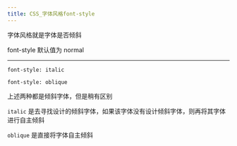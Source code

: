 ```yaml
---
title: CSS_字体风格font-style
---
```

字体风格就是字体是否倾斜

font-style 默认值为 normal 

---


```
font-style: italic
```

```
font-style: oblique
```

上述两种都是倾斜字体，但是稍有区别 

`italic` 是去寻找设计的倾斜字体，如果该字体没有设计倾斜字体，则再将其字体进行自主倾斜 

`oblique` 是直接将字体自主倾斜 
